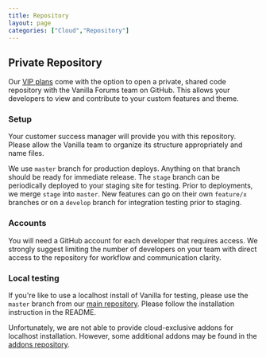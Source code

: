 ```yaml
---
title: Repository
layout: page
categories: ["Cloud","Repository"]
---
```


## Private Repository

Our [VIP plans](http://vanillaforums.com/plans) come with the option to open a private, shared code repository with the Vanilla Forums team on GitHub. This allows your developers to view and contribute to your custom features and theme.

### Setup

Your customer success manager will provide you with this repository. Please allow the Vanilla team to organize its structure appropriately and name files.

We use `master` branch for production deploys. Anything on that branch should be ready for immediate release. The `stage` branch can be periodically deployed to your staging site for testing. Prior to deployments, we merge `stage` into `master`. New features can go on their own `feature/x` branches or on a `develop` branch for integration testing prior to staging.

### Accounts

You will need a GitHub account for each developer that requires access. We strongly suggest limiting the number of developers on your team with direct access to the repository for workflow and communication clarity.

### Local testing

If you're like to use a localhost install of Vanilla for testing, please use the `master` branch from our [main repository](http://github.com/vanillaforums/vanilla). Please follow the installation instruction in the README.

Unfortunately, we are not able to provide cloud-exclusive addons for localhost installation. However, some additional addons may be found in the [addons repository](http://github.com/vanillaforums/Addons).